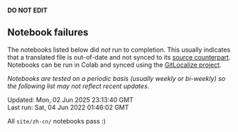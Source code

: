 __DO NOT EDIT__

## Notebook failures

The notebooks listed below did *not* run to completion. This usually indicates
that a translated file is out-of-date and not synced to its
[source counterpart](../en-snapshot/). Notebooks can be run in Colab and synced
using the [GitLocalize project](https://gitlocalize.com/tensorflow/docs-l10n).

*Notebooks are tested on a periodic basis (usually weekly or bi-weekly) so the
following list may not reflect recent updates.*

Updated: Mon, 02 Jun 2025 23:13:40 GMT<br/>
Last run: Sat, 04 Jun 2022 01:46:02 GMT

All <code>site/zh-cn/</code> notebooks pass :)

